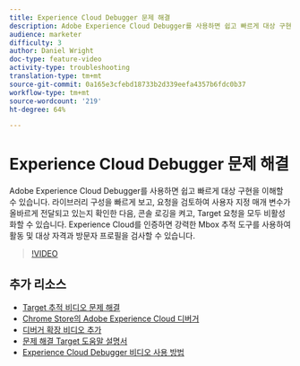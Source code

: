 ```yaml
---
title: Experience Cloud Debugger 문제 해결
description: Adobe Experience Cloud Debugger를 사용하면 쉽고 빠르게 대상 구현을 이해할 수 있습니다. 라이브러리 구성을 빠르게 보고, 요청을 검토하여 사용자 지정 매개 변수가 올바르게 전달되고 있는지 확인한 다음, 콘솔 로깅을 켜고, Target 요청을 모두 비활성화할 수 있습니다. Experience Cloud를 인증하면 강력한 Mbox 추적 도구를 사용하여 활동 및 대상 자격과 방문자 프로필을 검사할 수 있습니다.
audience: marketer
difficulty: 3
author: Daniel Wright
doc-type: feature-video
activity-type: troubleshooting
translation-type: tm+mt
source-git-commit: 0a165e3cfebd18733b2d339eefa4357b6fdc0b37
workflow-type: tm+mt
source-wordcount: '219'
ht-degree: 64%

---
```



# Experience Cloud Debugger 문제 해결

Adobe Experience Cloud Debugger를 사용하면 쉽고 빠르게 대상 구현을 이해할 수 있습니다. 라이브러리 구성을 빠르게 보고, 요청을 검토하여 사용자 지정 매개 변수가 올바르게 전달되고 있는지 확인한 다음, 콘솔 로깅을 켜고, Target 요청을 모두 비활성화할 수 있습니다. Experience Cloud를 인증하면 강력한 Mbox 추적 도구를 사용하여 활동 및 대상 자격과 방문자 프로필을 검사할 수 있습니다.

>[!VIDEO](https://video.tv.adobe.com/v/23115/?quality=12)

## 추가 리소스

* [Target 추적 비디오 문제 해결](troubleshoot-with-target-traces.md)
* [Chrome Store의 Adobe Experience Cloud 디버거](https://chrome.google.com/webstore/detail/adobe-experience-cloud-de/ocdmogmohccmeicdhlhhgepeaijenapj)
* [디버거 확장 비디오 추가](https://docs.adobe.com/content/help/en/core-services-learn/tutorials/debugger/add-the-extension.html)
* [문제 해결 Target 도움말 설명서](https://docs.adobe.com/content/help/en/target/using/troubleshoot/troubleshooting-target.html)
* [Experience Cloud Debugger 비디오 사용 방법](https://docs.adobe.com/content/help/en/core-services-learn/tutorials/debugger/use-the-experience-cloud-debugger.html)